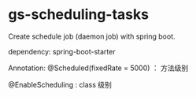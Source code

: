 # gs-scheduling-tasks
Create schedule job (daemon job) with spring boot.

dependency:
spring-boot-starter

Annotation:
@Scheduled(fixedRate = 5000) ： 方法级别


@EnableScheduling : class 级别
